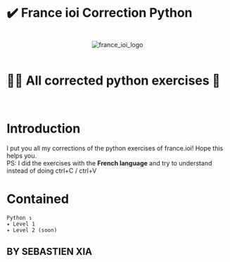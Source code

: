 # ✔️ France ioi Correction Python
<br/>

<div align="center">
  <picture>
    <img src="https://www.france-ioi.org/dataSite/img/logo.png" alt="france_ioi_logo">
  </picture>
</div>

<br/>

# 👨‍💻 All corrected python exercises 🐍
<br/>



<a id="france-intro"></a>

# Introduction

<p> I put you all my corrections of the python exercises of france.ioi! Hope this helps you. <br/> PS: I did the exercises with the <b>French language</b> and try to understand instead of doing ctrl+C / ctrl+V </p>

# Contained

```
Python ↴
✦ Level 1
✦ Level 2 (soon)
```

## BY SEBASTIEN XIA
